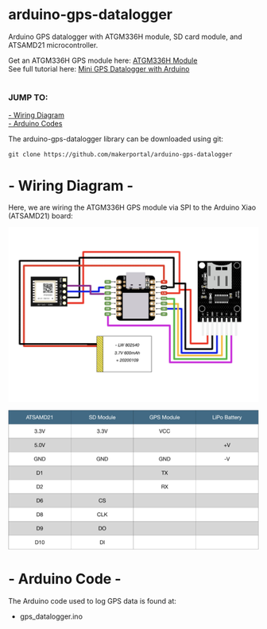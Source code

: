 # arduino-gps-datalogger
Arduino GPS datalogger with ATGM336H module, SD card module, and ATSAMD21 microcontroller.

Get an ATGM336H GPS module here: [ATGM336H Module](https://makersportal.com/shop/) <br>
See full tutorial here: [Mini GPS Datalogger with Arduino](https://makersportal.com/blog/) <br>

# 
### JUMP TO:
<a href="#wiring">- Wiring Diagram</a><br>
<a href="#arduino">- Arduino Codes</a><br>

The arduino-gps-datalogger library can be downloaded using git:

    git clone https://github.com/makerportal/arduino-gps-datalogger

<a id="wiring"></a>
# - Wiring Diagram -
Here, we are wiring the ATGM336H GPS module via SPI to the Arduino Xiao (ATSAMD21) board:

![ATGM336H wiring to ATSAMD21](/images/atgm336h_datalogger_wiring.jpg)

![ATGM336H wiring to ATSAMD21 - table](/images/atgm336h_datalogger_wiring_table.jpg)

# - Arduino Code -
The Arduino code used to log GPS data is found at:

- gps_datalogger.ino
